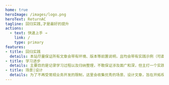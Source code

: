 ```yaml
---
home: true
heroImage: /images/logo.png
heroText: ReturnAC
tagline: 回归实践,才是最好的提升
actions:
  - text: 快速上手 →
    link: /
    type: primary
features:
- title: 回归实践
  details: 本站尽量保证所有文章会带有环境、版本等前置说明，且均会带有实践示例（可直接运行）或者图示说明（为了更好的理解学习）
- title: 学习进步
  details: 主要目的是记录学习过程以及归纳整理，不敢保证涉及面广和深，但主打一个实践出真知！（有兴趣的小伙伴们也可以联系我上传自己的干货，放心所有文章会带有署名、出处）
- title: 场景|设计
  details: 为了不再受常规业务开发的限制，这里会收集优秀的场景、设计文章，旨在开拓视野、提高思维格局、打破原有的瓶颈
---
```


